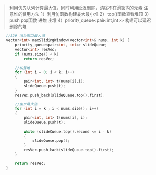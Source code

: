##
>利用优先队列计算最大值，同时利用延迟删除，清除不在滑窗内的元素
> 注意堆的使用方法
> 1）利用仿函数构建最大最小堆
> 2） top()函数查看堆顶
> 3） push pop函数 进堆 出堆
> 4）priority_queue<pair<int,int>> 构建可以延迟删除的堆
```cpp
	//239 滑动窗口最大值
	vector<int> maxSlidingWindow(vector<int>& nums, int k) {
		priority_queue<pair<int, int>> slideQueue;
		vector<int> resVec;
		if (nums.size() < k)
			return resVec;

		//构建堆
		for (int i = 0; i < k; i++)
		{
			pair<int, int> t(nums[i],i);
			slideQueue.push(t);
		}
		resVec.push_back(slideQueue.top().first);

		//生成最大值
		for (int i = k ; i < nums.size(); i++)
		{
			pair<int, int> t(nums[i], i);
			slideQueue.push(t);
			
			while (slideQueue.top().second <= i - k)
			{
				slideQueue.pop();
			}
			resVec.push_back(slideQueue.top().first);
		}

		return resVec;
	}
```